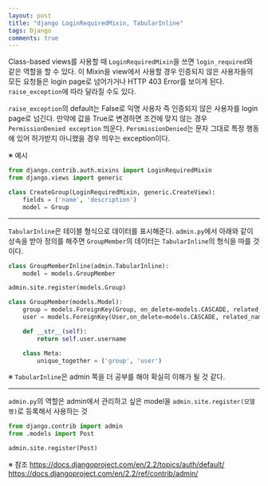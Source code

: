 ```yaml
---
layout: post
title: "django LoginRequiredMixin, TabularInline"
tags: Django
comments: true
---
```


Class-based views를 사용할 때 `LoginRequiredMixin`을 쓰면 `login_required`와 같은 역할을 할 수 있다.
이 Mixin을 view에서 사용할 경우 인증되지 않은 사용자들의 모든 요청들은 login page로 넘어가거나 HTTP 403 Error를 보이게 된다.
`raise_exception`에 따라 달라질 수도 있다.

`raise_exception`의 default는 False로 익명 사용자 즉 인증되지 않은 사용자를 login page로 넘긴다.
만약에 값을 True로 변경하면 조건에 맞지 않는 경우 `PermissionDenied exception` 띄운다.
`PersmissionDenied`는 문자 그대로 특정 행동에 있어 허가받지 아니했을 경우 띄우는 exception이다.

※ 예시

```python
from django.contrib.auth.mixins import LoginRequiredMixin
from django.views import generic

class CreateGroup(LoginRequiredMixin, generic.CreateView):
    fields = ('name', 'description')
    model = Group
```
---

`TabularInline`은 테이블 형식으로 데이터를 표시해준다.
`admin.py`에서 아래와 같이 상속을 받아 정의를 해주면 `GroupMember`의 데이터는 `TabularInline`의 형식을 따를 것이다.

```python
class GroupMemberInline(admin.TabularInline):
    model = models.GroupMember

admin.site.register(models.Group)
```
```python
class GroupMember(models.Model):
    group = models.ForeignKey(Group, on_delete=models.CASCADE, related_name='memberships')
    user = models.ForeignKey(User,on_delete=models.CASCADE, related_name='user_groups')

    def __str__(self):
        return self.user.username

    class Meta:
        unique_together = ('group', 'user')
```

※ `TabularInline`은 admin 쪽을 더 공부를 해야 확실히 이해가 될 것 같다.

---
`admin.py`의 역할은 admin에서 관리하고 싶은 model을 `admin.site.register(모델명)`로 등록해서 사용하는 것
```python
from django.contrib import admin
from .models import Post

admin.site.register(Post)
```
※ 참조
<https://docs.djangoproject.com/en/2.2/topics/auth/default/>
<https://docs.djangoproject.com/en/2.2/ref/contrib/admin/>

